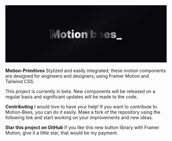 <img src="./public/motion-bees.png" alt="Motion Bees" />

**Motion-Primitives**
Stylized and easily integrated, these motion components are designed for engineers and designers, using Framer Motion and Tailwind CSS.

This project is currently in beta. New components will be released on a regular basis and significant updates will be made to the code.

**Contributing**
I would love to have your help! If you want to contribute to Motion-Bees, you can do it easily. Make a fork of the repository using the following link and start working on your improvements and new ideas.

**Star this project on GitHub**
If you like this new button library with Framer Motion, give it a little star, that would be my payment.
